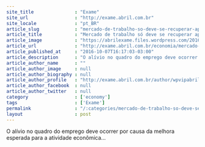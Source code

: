 ```yaml
---
site_title               : "Exame"
site_url                 : "http://exame.abril.com.br"
site_locale              : "pt_BR"
article_slug             : "mercado-de-trabalho-so-deve-se-recuperar-apos-1o-tri-de-2017"
article_title            : "Mercado de trabalho só deve se recuperar após 1º tri de 2017"
article_image            : "https://abrilexame.files.wordpress.com/2016/10/size_960_16_9_desemprego-no-brasil.jpg?quality=70&strip=all&w=960"
article_url              : "http://exame.abril.com.br/economia/mercado-de-trabalho-so-deve-se-recuperar-apos-1o-tri-de-2017/"
article_published_at     : "2016-10-07T16:17:03-03:00"
article_description      : "O alívio no quadro do emprego deve ocorrer por causa da melhora esperada para a atividade econômica..."
article_author_name      : ""
article_author_image     : null
article_author_biography : null
article_author_profile   : "http://exame.abril.com.br/author/wpvipabril/"
article_author_facebook  : null
article_author_twitter   : null
category                 : ['economy']
tags                     : ['Exame']
permalink                : "/:categories/mercado-de-trabalho-so-deve-se-recuperar-apos-1o-tri-de-2017/"
layout                   : post
---
```


O alívio no quadro do emprego deve ocorrer por causa da melhora esperada para a atividade econômica...
